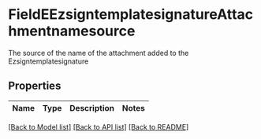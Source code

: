 # FieldEEzsigntemplatesignatureAttachmentnamesource

The source of the name of the attachment added to the Ezsigntemplatesignature

## Properties
Name | Type | Description | Notes
------------ | ------------- | ------------- | -------------

[[Back to Model list]](../README.md#documentation-for-models) [[Back to API list]](../README.md#documentation-for-api-endpoints) [[Back to README]](../README.md)


